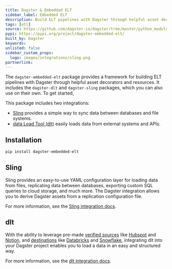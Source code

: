```yaml
---
title: Dagster & Embedded ELT
sidebar_label: Embedded ELT
description: Build ELT pipelines with Dagster through helpful asset decorators and resources
tags: [etl]
source: https://github.com/dagster-io/dagster/tree/master/python_modules/libraries/dagster-embedded-elt
pypi: https://pypi.org/project/dagster-embedded-elt/
built_by: Dagster
keywords:
unlisted: false
sidebar_custom_props:
  logo: images/integrations/sling.png
partnerlink:
---
```


The `dagster-embedded-elt` package provides a framework for building ELT pipelines with Dagster through helpful asset decorators and resources. It includes the `dagster-dlt` and `dagster-sling` packages, which you can also use on their own. To get started,

This package includes two integrations:

- [Sling](https://slingdata.io) provides a simple way to sync data between databases and file systems.
- [data Load Tool (dlt)](https://dlthub.com) easily loads data from external systems and APIs.

## Installation

```bash
pip install dagster-embedded-elt
```

## Sling

Sling provides an easy-to-use YAML configuration layer for loading data from files, replicating data between databases, exporting custom SQL queries to cloud storage, and much more. The Dagster integration allows you to derive Dagster assets from a replication configuration file.

For more information, see the [Sling integration docs](/integrations/libraries/sling).

## dlt

With the ability to leverage pre-made [verified sources](https://dlthub.com/docs/dlt-ecosystem/verified-sources/) like [Hubspot](https://dlthub.com/docs/dlt-ecosystem/verified-sources/hubspot) and [Notion](https://dlthub.com/docs/dlt-ecosystem/verified-sources/notion), and [destinations](https://dlthub.com/docs/dlt-ecosystem/destinations/) like [Databricks](https://dlthub.com/docs/dlt-ecosystem/destinations/databricks) and [Snowflake](https://dlthub.com/docs/dlt-ecosystem/destinations/snowflake), integrating dlt into your Dagster project enables you to load a data in an easy and structured way.

For more information, see the [dlt integration docs](/integrations/libraries/dlt).
